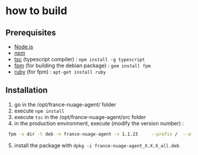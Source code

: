 # how to build 
## Prerequisites
- [Node.js](https://nodejs.org/en/download/)
- [npm](https://www.npmjs.com/get-npm)
- [tsc](https://www.typescriptlang.org/) (typescript compiler) : `npm install -g typescript`
- [fpm](https://fpm.readthedocs.io/en/v1.15.1/) (for building the debian package) : `gem install fpm`
- [ruby](https://www.ruby-lang.org/en/documentation/) (for fpm) : `apt-get install ruby`

## Installation
1. go in the /opt/france-nuage-agent/ folder
2. execute `npm install`
3. execute `tsc` in the /opt/france-nuage-agent/src folder
4. in the production environment, execute (modify the version number) :
```bash
 fpm -s dir -t deb -n france-nuage-agent -v 1.1.23     --prefix /  --after-install ./france-nuage-agent/DEBIAN/postinst   --before-remove ./france-nuage-agent/DEBIAN/prerm  ./france-nuage-agent/opt/france-nuage-agent/=/opt/france-nuage-agent/    ./france-nuage-agent/usr/lib/systemd/system/=/usr/lib/systemd/system/
```
5. install the package with `dpkg -i france-nuage-agent_X.X.X_all.deb`